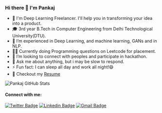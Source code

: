 ### Hi there 👋 I'm Pankaj

- 👨 I'm Deep Learning Freelancer. I'll help you in transforming your idea into a product. 
- 🎓 3rd year B.Tech in Computer Engineering from Delhi Technological University(DTU).
- 🔭 I’m experienced in  Deep Learning, and machine learning, GANs and in NLP. 
- 👨‍💻 Currently doing Programming questions on Leetcode for placement.
- 👯 I’m looking to connect with peoples and participate in hackathon.
- 💬 Ask me about anything, but i may be slow to respond.
- ⚡ Fun fact: I can sleep all day and work all night!😄
- 📝 Checkout my [Resume](https://drive.google.com/file/d/1T8Hellb7RtQD8iXZIJc70FE8pyCulcLw/view?usp=sharing)

![Pankaj GitHub Stats](https://github-readme-stats.vercel.app/api?username=pankajrajput0312&hide=[%22issues%22,%22contribs%22]&show_icons=true&title_color=fff&icon_color=79ff97&text_color=9f9f9f&bg_color=151515)
<!---
![Pankaj MostLanguage Stats](https://github-readme-stats.vercel.app/api/top-langs/?username=pankajrajput0312&hide=[%22issues%22,%22contribs%22]&show_icons=true&title_color=fff&icon_color=79ff97&text_color=9f9f9f&bg_color=151515)
--->


#### **Connect with me:**
[![Twitter Badge](https://img.shields.io/badge/-pankajrajput312-00acee?style=flat-square&logo=Twitter&logoColor=white)](https://twitter.com/Pankajrajput312)
[![Linkedin Badge](https://img.shields.io/badge/-pankajrajput0312-blue?style=flat-square&logo=linkedin&logoColor=white%27)](https://www.linkedin.com/in/pankaj-rajput-6551b61a0)
[![Gmail Badge](https://img.shields.io/badge/-pankajrajput020010-d14836?style=flat-square&logo=Gmail&logoColor=white&link=mailto:pankajrajput020010@gmail.com)](mailto:pankajrajput020010@gmail.com)
